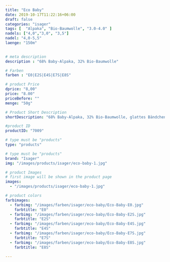 ```yaml
---
title: "Eco Baby"
date: 2019-10-17T11:22:16+06:00
draft: false
categories: "isager"
tags: [  "Alpaka", "Bio-Baumwolle", "3.0-4.0" ]
nadels: ["4,0","3,0", "3,5"]
nadel: "4,0-5,5" 
laenge: "150m"	

 
# meta description
description : "68% Baby-Alpaka, 32% Bio-Baumwolle"

# Farben
farben : "E0|E2S|E4S|E7S|E8S"

# product Price
dprice: "8,00"
price: "8.00"
priceBefore: ""
menge: "50g"

# Product Short Description
shortDescription: "68% Baby-Alpaka, 32% Bio-Baumwolle, glattes Bändchengarn"

#product ID
productID: "7009"

# type must be "products"
type: "products"

# type must be "products"
brand: "Isager"
img: "/images/products/isager/eco-baby-1.jpg"  

# product Images
# first image will be shown in the product page
images:
  - "/images/products/isager/eco-baby-1.jpg"

# product colors
farbimages: 
  - farbimg: "/images/farben/isager/eco-baby/Eco-Baby-E0.jpg"
    farbtitle: "E0"
  - farbimg: "/images/farben/isager/eco-baby/Eco-Baby-E2S.jpg"
    farbtitle: "E2S"
  - farbimg: "/images/farben/isager/eco-baby/Eco-Baby-E4S.jpg"
    farbtitle: "E4S"
  - farbimg: "/images/farben/isager/eco-baby/Eco-Baby-E7S.jpg"
    farbtitle: "E7S"
  - farbimg: "/images/farben/isager/eco-baby/Eco-Baby-E8S.jpg"
    farbtitle: "E8S"

---
```



